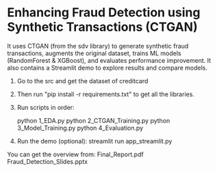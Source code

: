 # Enhancing Fraud Detection using Synthetic Transactions (CTGAN)
It uses CTGAN (from the sdv library) to generate synthetic fraud transactions, augments the original dataset, trains ML models (RandomForest &amp; XGBoost), and evaluates performance improvement. It also contains a Streamlit demo to explore results and compare models.

1) Go to the src and get the dataset of creditcard

2) Then run "pip install -r requirements.txt" to get all the libraries.

3) Run scripts in order:

    python 1_EDA.py
    python 2_CTGAN_Training.py
    python 3_Model_Training.py
    python 4_Evaluation.py

4) Run the demo (optional):
    streamlit run app_streamlit.py

You can get the overview from:
    Final_Report.pdf
    Fraud_Detection_Slides.pptx

